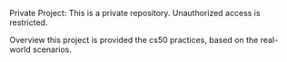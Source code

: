 Private Project:
This is a private repository. Unauthorized access is restricted.



Overview
this project is provided the cs50 practices, based on the real-world scenarios.

